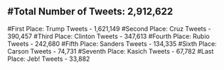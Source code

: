 #Total Number of Tweets: 2,912,622 
---
#First Place: Trump Tweets - 1,621,149
#Second Place: Cruz Tweets - 390,457
#Third Place: Clinton Tweets - 347,613
#Fourth Place: Rubio Tweets - 242,680
#Fifth Place: Sanders Tweets - 134,335
#Sixth Place: Carson Tweets - 74,731
#Seventh Place: Kasich Tweets - 67,782
#Last Place: Jeb! Tweets - 33,882
